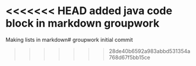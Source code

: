 <<<<<<< HEAD
added java code block in markdown groupwork
=======
Making lists in markdown# groupwork
initial commit
>>>>>>> 28de40b6592a983abbd531354a768d67f5bb15ce
